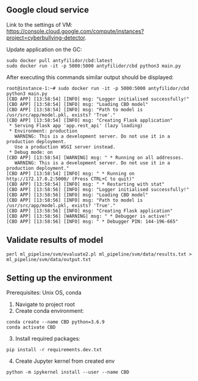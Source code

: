 ## Google cloud service

Link to the settings of VM:
https://console.cloud.google.com/compute/instances?project=cyberbullying-detector.

Update application on the GC:

```
sudo docker pull antyfilidor/cbd:latest
sudo docker run -it -p 5000:5000 antyfilidor/cbd python3 main.py
```

After executing this commands similar output should be displayed:

```
root@instance-1:~# sudo docker run -it -p 5000:5000 antyfilidor/cbd python3 main.py
[CBD APP] [13:58:54] [INFO] msg: "Logger initialised successfully!"
[CBD APP] [13:58:54] [INFO] msg: "Loading CBD model"
[CBD APP] [13:58:54] [INFO] msg: "Path to model is /usr/src/app/model.pkl, exists? 'True'."
[CBD APP] [13:58:54] [INFO] msg: "Creating Flask application"
 * Serving Flask app 'app.rest_api' (lazy loading)
 * Environment: production
   WARNING: This is a development server. Do not use it in a production deployment.
   Use a production WSGI server instead.
 * Debug mode: on
[CBD APP] [13:58:54] [WARNING] msg: " * Running on all addresses.
   WARNING: This is a development server. Do not use it in a production deployment."
[CBD APP] [13:58:54] [INFO] msg: " * Running on http://172.17.0.2:5000/ (Press CTRL+C to quit)"
[CBD APP] [13:58:54] [INFO] msg: " * Restarting with stat"
[CBD APP] [13:58:56] [INFO] msg: "Logger initialised successfully!"
[CBD APP] [13:58:56] [INFO] msg: "Loading CBD model"
[CBD APP] [13:58:56] [INFO] msg: "Path to model is /usr/src/app/model.pkl, exists? 'True'."
[CBD APP] [13:58:56] [INFO] msg: "Creating Flask application"
[CBD APP] [13:58:56] [WARNING] msg: " * Debugger is active!"
[CBD APP] [13:58:56] [INFO] msg: " * Debugger PIN: 144-196-665"
```

## Validate results of model

`perl ml_pipeline/svm/evaluate2.pl ml_pipeline/svm/data/results.txt > ml_pipeline/svm/data/output.txt`

## Setting up the environment

Prerequisites: Unix OS, conda

1. Navigate to project root
2. Create conda environment:

```
conda create --name CBD python=3.6.9
conda activate CBD
```

3. Install required packages:

```
pip install -r requirements.dev.txt
```

4. Create Jupyter kernel from created env

```
python -m ipykernel install --user --name CBD
```

